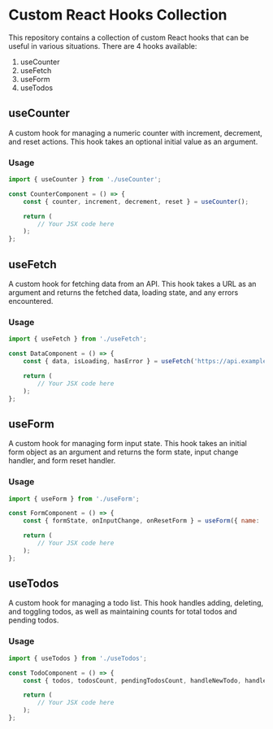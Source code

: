 # Custom React Hooks Collection

This repository contains a collection of custom React hooks that can be useful in various situations. There are 4 hooks available:

1. useCounter
2. useFetch
3. useForm
4. useTodos

## useCounter

A custom hook for managing a numeric counter with increment, decrement, and reset actions. This hook takes an optional initial value as an argument.

### Usage

```javascript
import { useCounter } from './useCounter';

const CounterComponent = () => {
    const { counter, increment, decrement, reset } = useCounter();

    return (
        // Your JSX code here
    );
};
```

## useFetch

A custom hook for fetching data from an API. This hook takes a URL as an argument and returns the fetched data, loading state, and any errors encountered.

### Usage

```javascript
import { useFetch } from './useFetch';

const DataComponent = () => {
    const { data, isLoading, hasError } = useFetch('https://api.example.com/data');

    return (
        // Your JSX code here
    );
};
```

## useForm

A custom hook for managing form input state. This hook takes an initial form object as an argument and returns the form state, input change handler, and form reset handler.

### Usage

```javascript
import { useForm } from './useForm';

const FormComponent = () => {
    const { formState, onInputChange, onResetForm } = useForm({ name: '', email: '' });

    return (
        // Your JSX code here
    );
};

```

## useTodos

A custom hook for managing a todo list. This hook handles adding, deleting, and toggling todos, as well as maintaining counts for total todos and pending todos.

### Usage

```javascript
import { useTodos } from './useTodos';

const TodoComponent = () => {
    const { todos, todosCount, pendingTodosCount, handleNewTodo, handleDeleteTodo, handleToggleTodo } = useTodos();

    return (
        // Your JSX code here
    );
};


```

